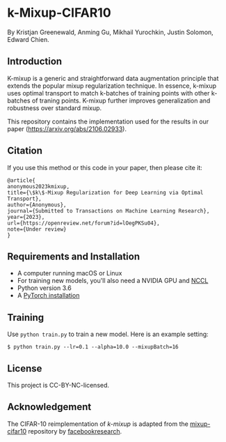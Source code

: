 # k-Mixup-CIFAR10
By Kristjan Greenewald, Anming Gu, Mikhail Yurochkin, Justin Solomon, Edward Chien.


## Introduction

K-mixup is a generic and straightforward data augmentation principle that extends the popular mixup regularization technique. In essence, k-mixup uses optimal transport to match k-batches of training points with other k-batches of traning points. K-mixup further improves generalization and robustness over standard mixup. 

This repository contains the implementation used for the results in
our paper (https://arxiv.org/abs/2106.02933).

## Citation

If you use this method or this code in your paper, then please cite it:

```
@article{
anonymous2023kmixup,
title={\$k\$-Mixup Regularization for Deep Learning via Optimal Transport},
author={Anonymous},
journal={Submitted to Transactions on Machine Learning Research},
year={2023},
url={https://openreview.net/forum?id=lOegPKSu04},
note={Under review}
}
```

## Requirements and Installation
* A computer running macOS or Linux
* For training new models, you'll also need a NVIDIA GPU and [NCCL](https://github.com/NVIDIA/nccl)
* Python version 3.6
* A [PyTorch installation](http://pytorch.org/)

## Training
Use `python train.py` to train a new model.
Here is an example setting:
```
$ python train.py --lr=0.1 --alpha=10.0 --mixupBatch=16
```

## License

This project is CC-BY-NC-licensed.

## Acknowledgement
The CIFAR-10 reimplementation of _k-mixup_ is adapted from the [mixup-cifar10](https://github.com/facebookresearch/mixup-cifar10/tree/main) repository by [facebookresearch](https://github.com/facebookresearch).